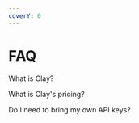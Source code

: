 ```yaml
---
coverY: 0
---
```


# FAQ

What is Clay?

What is Clay's pricing?

Do I need to bring my own API keys?

